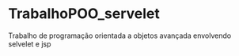 # TrabalhoPOO_servelet
Trabalho de programação orientada a objetos avançada envolvendo selvelet e jsp
